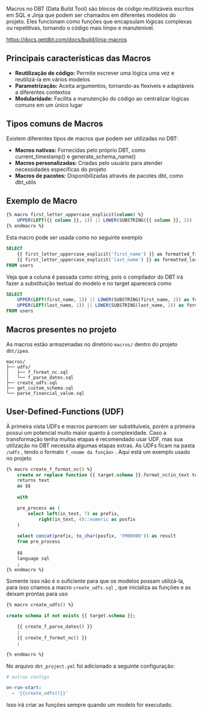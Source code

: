 Macros no DBT (Data Build Tool) são blocos de código reutilizáveis escritos em SQL e Jinja que podem ser chamados em diferentes modelos do projeto. Eles funcionam como funções que encapsulam lógicas complexas ou repetitivas, tornando o código mais limpo e manutenível.

https://docs.getdbt.com/docs/build/jinja-macros

## Principais características das Macros

- **Reutilização de código:** Permite escrever uma lógica uma vez e reutilizá-la em vários modelos
- **Parametrização:** Aceita argumentos, tornando-as flexíveis e adaptáveis a diferentes contextos
- **Modularidade:** Facilita a manutenção do código ao centralizar lógicas comuns em um único lugar

## Tipos comuns de Macros

Existem diferentes tipos de macros que podem ser utilizadas no DBT:

- **Macros nativas:** Fornecidas pelo próprio DBT, como current_timestamp() e generate_schema_name()
- **Macros personalizadas:** Criadas pelo usuário para atender necessidades específicas do projeto
- **Macros de pacotes:** Disponibilizadas através de pacotes dbt, como dbt_utils

## Exemplo de Macro

```sql
{% macro first_letter_uppercase_explicit(column) %}
    UPPER(LEFT({{ column }}, 1)) || LOWER(SUBSTRING({{ column }}, 2))
{% endmacro %}
```

Esta macro pode ser usada como no seguinte exemplo

```sql
SELECT 
    {{ first_letter_uppercase_explicit('first_name') }} as formatted_first_name,
    {{ first_letter_uppercase_explicit('last_name') }} as formatted_last_name
FROM users
```

Veja que a coluna é passada como string, pois o compilador do DBT irá fazer a substituição textual do modelo e no target aparecerá como

```sql
SELECT 
    UPPER(LEFT(first_name, 1)) || LOWER(SUBSTRING(first_name, 2)) as formatted_first_name,
    UPPER(LEFT(last_name, 1)) || LOWER(SUBSTRING(last_name, 2)) as formatted_last_name
FROM users
```

## Macros presentes no projeto

As macros estão armazenadas no diretório `macros/` dentro do projeto `dbt/ipea`. 

```
macros/
├── udfs/
│   ├── f_format_nc.sql
│   └── f_parse_dates.sql
├── create_udfs.sql
├── get_custom_schema.sql
└── parse_financial_value.sql
```

## User-Defined-Functions (UDF)

À primeira vista UDFs e macros parecem ser substituíveis, porém a primeira possui um potencial muito maior quanto à complexidade. Caso a transformação tenha muitas etapas é recomendado usar UDF, mas sua utilização no DBT necessita algumas etapas extras. As UDFs ficam na pasta `/udfs` , tendo o formato `f_<nome da função>` . Aqui está um exemplo usado no projeto

```sql
{% macro create_f_format_nc() %}
    create or replace function {{ target.schema }}.format_nc(in_text text)
    returns text
    as $$ 
    
    with 

    pre_process as (
        select left(in_text, 7) as prefix,
            right(in_text, 4)::numeric as posfix
    )
    
    select concat(prefix, to_char(posfix, 'FM00000')) as result
    from pre_process 
    
    $$
    language sql
    ;
{% endmacro %}
```

Somente isso não é o suficiente para que os modelos possam utilizá-la, para isso criamos a macro `create_udfs.sql` , que inicializa as funções e as deixam prontas para uso

```sql
{% macro create_udfs() %}

create schema if not exists {{ target.schema }};

    {{ create_f_parse_dates() }}
    ;
    {{ create_f_format_nc() }}
    ;

{% endmacro %}
```

 No arquivo `dbt_project.yml` foi adicionado a seguinte configuração:

```yaml
# outras configs

on-run-start:
  - '{{create_udfs()}}'
```

Isso irá criar as funções sempre quando um modelo for executado.